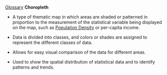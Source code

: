 
 [Glossary](./../Glossary/)
**Choropleth**

- A type of thematic map in which areas are shaded or patterned in proportion to the measurement of the statistical variable being displayed on the map, such as [Population Density](./../Population-Density/) or per-capita income.


- Data is divided into classes, and colors or shades are assigned to represent the different classes of data.


- Allows for easy visual comparison of the data for different areas.


- Used to show the spatial distribution of statistical data and to identify patterns and trends.